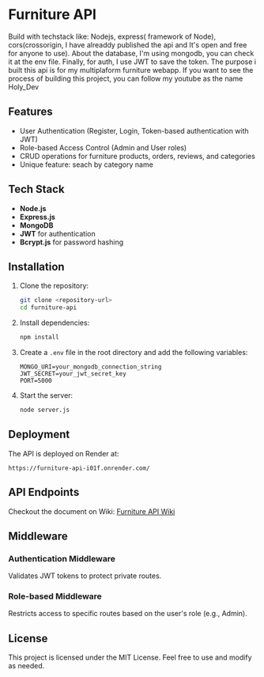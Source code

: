 # Furniture API

Build with techstack like: Nodejs, express( framework of Node), cors(crossorigin, I have alreaddy published the api and It's open and free for anyone to use). About the database, I'm using mongodb, you can check it at the env file. Finally, for auth, I use JWT to save the token.
The purpose i built this api is for my multiplaform furniture webapp. If you want to see the process of building this project, you can follow my youtube as the name Holy_Dev

## Features

- User Authentication (Register, Login, Token-based authentication with JWT)
- Role-based Access Control (Admin and User roles)
- CRUD operations for furniture products, orders, reviews, and categories
- Unique feature: seach by category name

## Tech Stack

- **Node.js**
- **Express.js**
- **MongoDB**
- **JWT** for authentication
- **Bcrypt.js** for password hashing

## Installation

1. Clone the repository:
   ```bash
   git clone <repository-url>
   cd furniture-api
   ```

2. Install dependencies:
   ```bash
   npm install
   ```

3. Create a `.env` file in the root directory and add the following variables:
   ```env
   MONGO_URI=your_mongodb_connection_string
   JWT_SECRET=your_jwt_secret_key
   PORT=5000
   ```

4. Start the server:
   ```bash
   node server.js
   ```

## Deployment

The API is deployed on Render at:
```
https://furniture-api-i01f.onrender.com/
```

## API Endpoints

Checkout the document on Wiki: [Furniture API Wiki](https://github.com/Gianguyen1234/furniture-api/wiki)

## Middleware

### Authentication Middleware
Validates JWT tokens to protect private routes.

### Role-based Middleware
Restricts access to specific routes based on the user's role (e.g., Admin).


## License
This project is licensed under the MIT License. Feel free to use and modify as needed.
